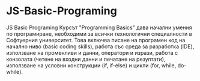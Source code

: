 # JS-Basic-Programing
JS Basic Programing
Курсът "Programming Basics" дава начални умения по програмиране, необходими за всички технологични специалности в Софтуерния университет.
Това включва писане на програмен код на начално ниво (basic coding skills), работа със среда за разработка (IDE), 
използване на променливи и данни, оператори и изрази, работа с конзолата (четене на входни данни и печатане на резултати), 
използване на условни конструкции (if, if-else) и цикли (for, while, do-while).
